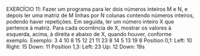 EXERCÍCIO 11:
Fazer um programa para ler dois números inteiros M e N, e depois ler
uma matriz de M linhas por N colunas contendo números inteiros,
podendo haver repetições. Em seguida, ler um número inteiro X que
pertence à matriz. Para cada ocorrência de X, mostrar os valores à
esquerda, acima, à direita e abaixo de X, quando houver, conforme
exemplo.
    Exemplo:
    3 4
    10 8 15 12
    21 11 23 8
    14 5 13 19
    8
    Position 0,1:
    Left: 10
    Right: 15
    Down: 11
    Position 1,3:
    Left: 23
    Up: 12
    Down: 19s